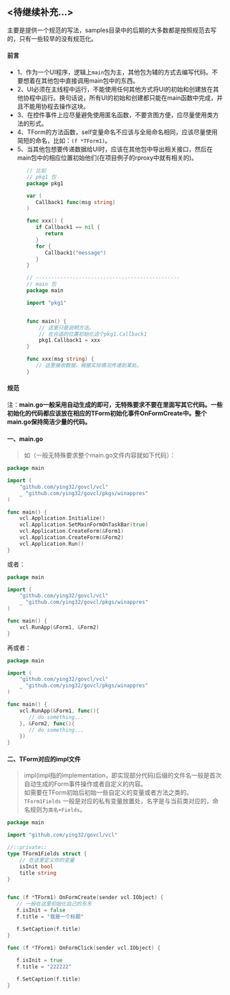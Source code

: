 <待继续补充...>  
----

主要是提供一个规范的写法，samples目录中的后期的大多数都是按照规范去写的，只有一些较早的没有规范化。  

#### 前言

* 1、作为一个UI程序，逻辑上`main`包为主，其他包为辅的方式去编写代码。不要想着在其他包中直接调用main包中的东西。
* 2、UI必须在主线程中运行，不能使用任何其他方式将UI的初始和创建放在其他协程中运行。换句话说，所有UI的初始和创建都只能在main函数中完成，并且不能用协程去操作这块。
* 3、在控件事件上应尽量避免使用匿名函数，不要贪图方便，应尽量使用类方法的形式。
* 4、TForm的方法函数，self变量命名不应该与全局命名相同，应该尽量使用简短的命名，比如：`(f *TForm1)`。
* 5、当其他包想要传递数据给UI时，应该在其他包中导出相关接口，然后在main包中的相应位置初始他们(在项目例子的rproxy中就有相关的)。
  ```go
     // 比如
     // pkg1 包
     package pkg1

     var (
        Callback1 func(msg string)
     )

     func xxx() {
        if Callback1 == nil {
           return 
        }
        for {
           Callback1("message")
        }
     }

     // -----------------------------------------------
     // main 包
     package main

     import "pkg1"


     func main() {
         // 这里只是说明方法。
         // 在合适的位置初始化这个pkg1.Callback1
         pkg1.Callback1 = xxx            
     }

     func xxx(msg string) {
        // 这里接收数据，根据实际情况传递到某处。
     }
  ```

#### 规范  

注：**main.go一般采用自动生成的即可，无特殊要求不要在里面写其它代码。一些初始化的代码都应该放在相应的TForm初始化事件OnFormCreate中。整个main.go保持简洁少量的代码。**  

#### 一、main.go

> 如（一般无特殊要求整个main.go文件内容就如下代码）： 

```go
package main

import (
    "github.com/ying32/govcl/vcl"
    _ "github.com/ying32/govcl/pkgs/winappres"
)

func main() {
    vcl.Application.Initialize()
    vcl.Application.SetMainFormOnTaskBar(true)
    vcl.Application.CreateForm(&Form1)
    vcl.Application.CreateForm(&Form2)
    vcl.Application.Run()
}
```

或者：
```go
package main

import (
    "github.com/ying32/govcl/vcl"
    _ "github.com/ying32/govcl/pkgs/winappres"
)

func main() {
    vcl.RunApp(&Form1, &Form2)
}
```

再或者：
```go
package main

import (
    "github.com/ying32/govcl/vcl"
    _ "github.com/ying32/govcl/pkgs/winappres"
)

func main() {
    vcl.RunApp(&Form1, func(){ 
       // do something... 
    }, &Form2, func(){ 
       // do something... 
    })
}
```

#### 二、TForm对应的impl文件   

> impl(impl指的implementation，即实现部分代码)后缀的文件名一般是首次自动生成的Form事件操作或者自定义的内容。   
> 如需要在TForm初始后初始一些自定义的变量或者方法之类的。   
> `TForm1Fields` 一般是对应的私有变量放置处，名字是与当前类对应的，命名规则为`类名+Fields`。   

```go
package main

import "github.com/ying32/govcl/vcl"

//::private::
type TForm1Fields struct {
    // 在这里定义你的变量
    isInit bool
    title string
}


func (f *TForm1) OnFormCreate(sender vcl.IObject) {
   // 一般在这里初始化自己的东东
   f.isInit = false
   f.title = "我是一个标题"

   f.SetCaption(f.title)
}

func (f *TForm1) OnFormClick(sender vcl.IObject) {
    
   f.isInit = true
   f.title = "222222"

   f.SetCaption(f.title)
}

```